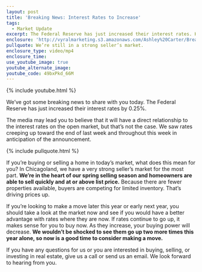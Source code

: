 ```yaml
---
layout: post
title: 'Breaking News: Interest Rates to Increase'
tags:
  - Market Update
excerpt: The Federal Reserve has just increased their interest rates. Here’s what it means for buyers and sellers in Chicagoland.
enclosure: 'http://vyralmarketing.s3.amazonaws.com/Ashley%20Carter/Breaking%20News-%20Interest%20Rates%20to%20Increase.mp4'
pullquote: We’re still in a strong seller’s market.
enclosure_type: video/mp4
enclosure_time:
use_youtube_image: true
youtube_alternate_image:
youtube_code: 49bxPkd_66M
---
```



{% include youtube.html %}

We’ve got some breaking news to share with you today. The Federal Reserve has just increased their interest rates by 0.25%.

The media may lead you to believe that it will have a direct relationship to the interest rates on the open market, but that’s not the case. We saw rates creeping up toward the end of last week and throughout this week in anticipation of the announcement.

{% include pullquote.html %}

If you’re buying or selling a home in today’s market, what does this mean for you? In Chicagoland, we have a very strong seller’s market for the most part. **We’re in the heart of our spring selling season and homeowners are able to sell quickly and at or above list price.** Because there are fewer properties available, buyers are competing for limited inventory. That’s driving prices up.

If you’re looking to make a move later this year or early next year, you should take a look at the market now and see if you would have a better advantage with rates where they are now. If rates continue to go up, it makes sense for you to buy now. As they increase, your buying power will decrease. **We wouldn’t be shocked to see them go up two more times this year alone, so now is a good time to consider making a move.**

If you have any questions for us or you are interested in buying, selling, or investing in real estate, give us a call or send us an email. We look forward to hearing from you.
